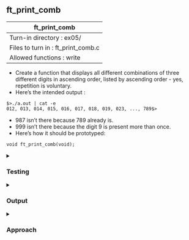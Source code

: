 ## ft_print_comb

|               ft_print_comb        |
|---------------------------------|
| Turn-in directory : ex05/       |
| Files to turn in : ft_print_comb.c |
| Allowed functions : write       |
- Create a function that displays all different combinations of three different digits in
ascending order, listed by ascending order - yes, repetition is voluntary.
- Here’s the intended output :
```
$>./a.out | cat -e
012, 013, 014, 015, 016, 017, 018, 019, 023, ..., 789$>
```
- 987 isn’t there because 789 already is.
- 999 isn’t there because the digit 9 is present more than once.
- Here’s how it should be prototyped:
```
void ft_print_comb(void);
```

<details>
<summary><h3>Testing</h3></summary>
<pre><code> int	main(void)
{
	ft_print_comb();
	return (0);
}</code></pre>

See [testing file](main.c)
</details>

<details>
<summary><h3>Output</h3></summary>
<pre><code>012, 013, 014, 015, 016, 017, 018, 019, 023, 024, 025, 026, 027, 028, 029, 034, 035, 036, 037, 038, 039, 045, 046, 047, 048, 049, 056, 057, 058, 059, 067, 068, 069, 078, 079, 089, 123, 124, 125, 126, 127, 128, 129, 134, 135, 136, 137, 138, 139, 145, 146, 147, 148, 149, 156, 157, 158, 159, 167, 168, 169, 178, 179, 189, 234, 235, 236, 237, 238, 239, 245, 246, 247, 248, 249, 256, 257, 258, 259, 267, 268, 269, 278, 279, 289, 345, 346, 347, 348, 349, 356, 357, 358, 359, 367, 368, 369, 378, 379, 389, 456, 457, 458, 459, 467, 468, 469, 478, 479, 489, 567, 568, 569, 578, 579, 589, 678, 679, 689, 789</code></pre>
</details>

<details>
<summary><h3><b>Approach</b></h3></summary>
This <a href=ft_print_comb.c>answer</a> sets 3 variables to represent the 3 digits in a combination and then uses 3 <code>while</code> loops to loop their values.

Within each combination, the digits must be ascending order, hence the variables are initialised to at least be higher than the previous digit:
<pre><code>x = '0';
...
	y = x + 1;
	...
		z = y + 1;
		...</code></pre>

Since we know that the last combination is 789, we can use this to set the <code>while</code> loop conditions. Also, to use these loops in combination, these loops are nested within each other.
<pre><code>while (x <= '7')
...
	while (y <= '8')
	...
		while (z <= '9')
		...
	</code></pre>

Within these nested loops, we write the digits in combination, remembering to separate them with a comma (and a space). However, to avoid putting a comma after 789 as well, we place the command to write the comma within an <code>if</code> statement. Since there is only one combination that starts with 7 that the loops will get to (as intended), we don't need to add more conditions
<pre><code>if (x != '7')
	write(1, ", ", 2);</code></pre>
</details>
